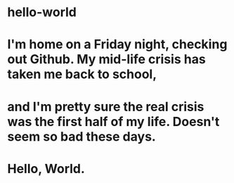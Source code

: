 # hello-world

# I'm home on a Friday night, checking out Github.  My mid-life crisis has taken me back to school, 
# and I'm pretty sure the real crisis was the first half of my life.  Doesn't seem so bad these days.
# Hello, World.

